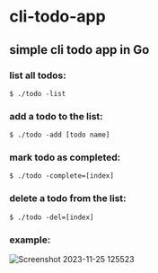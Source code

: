 # cli-todo-app

## simple cli todo app in Go

### list all todos:
    $ ./todo -list

### add a todo to the list:
    $ ./todo -add [todo name]

### mark todo as completed:
    $ ./todo -complete=[index]

### delete a todo from the list:
    $ ./todo -del=[index]

### example:
![Screenshot 2023-11-25 125523](https://github.com/MusaabAlfalahi/cli-todo-app/assets/122310575/a499cc1b-aa24-4e50-b34a-831c0830e266)

